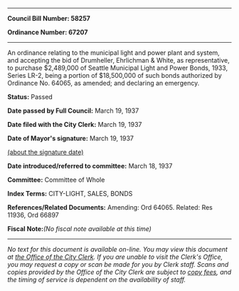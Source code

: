 

********

**Council Bill Number: 58257**
   
**Ordinance Number: 67207**
********

 An ordinance relating to the municipal light and power plant and system, and accepting the bid of Drumheller, Ehrlichman & White, as representative, to purchase $2,489,000 of Seattle Municipal Light and Power Bonds, 1933, Series LR-2, being a portion of $18,500,000 of such bonds authorized by Ordinance No. 64065, as amended; and declaring an emergency.

**Status:** Passed
   
**Date passed by Full Council:** March 19, 1937
   
**Date filed with the City Clerk:** March 19, 1937
   
**Date of Mayor's signature:** March 19, 1937
   
[(about the signature date)](/~public/approvaldate.htm)
   
   
   
**Date introduced/referred to committee:** March 18, 1937
   
**Committee:** Committee of Whole
   
   
**Index Terms:** CITY-LIGHT, SALES, BONDS

**References/Related Documents:** Amending: Ord 64065. Related: Res 11936, Ord 66897

**Fiscal Note:**_(No fiscal note available at this time)_
********

_No text for this document is available on-line. You may view this document at [the Office of the City Clerk](http://www.seattle.gov/leg/clerk/contactUs.htm). If you are unable to visit the Clerk's Office, you may request a copy or scan be made for you by Clerk staff. Scans and copies provided by the Office of the City Clerk are subject to [copy fees](http://clerk.seattle.gov/~public/clerkfees.htm), and the timing of service is dependent on the availability of staff._

